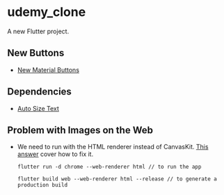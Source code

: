 # udemy_clone

A new Flutter project.



## New Buttons

- [New Material Buttons](https://betterprogramming.pub/discover-flutter-new-material-buttons-in-flutter-version-1-22-39b8f1887d8)



## Dependencies

- [Auto Size Text](https://pub.dev/packages/auto_size_text)

## Problem with Images on the Web

- We need to run with the HTML renderer instead of CanvasKit. [This answer](https://stackoverflow.com/a/66617476/13137278) cover how to fix it.
  ```
  flutter run -d chrome --web-renderer html // to run the app

  flutter build web --web-renderer html --release // to generate a production build
  ```